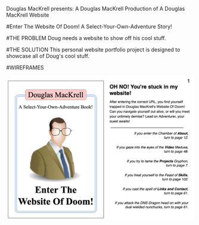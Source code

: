 Douglas MacKrell presents:
A Douglas MacKrell Production of
A Douglas MacKrell Website

#Enter The Website Of Doom!
A Select-Your-Own-Adventure Story!

#THE PROBLEM
Doug needs a website to show off his cool stuff.

#THE SOLUTION
This personal website portfolio project is designed to showcase all of Doug's cool stuff.

#WIREFRAMES

![Wireframe](Doug_Website_HOME.png)